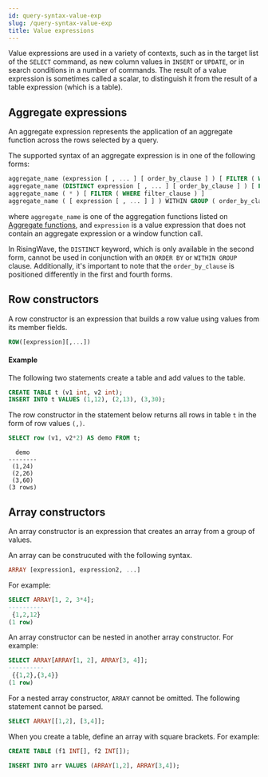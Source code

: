 ```yaml
---
id: query-syntax-value-exp
slug: /query-syntax-value-exp
title: Value expressions
---
```

<head>
  <link rel="canonical" href="https://docs.risingwave.com/docs/current/query-syntax-value-exp/" />
</head>

Value expressions are used in a variety of contexts, such as in the target list of the `SELECT` command, as new column values in `INSERT` or `UPDATE`, or in search conditions in a number of commands. The result of a value expression is sometimes called a scalar, to distinguish it from the result of a table expression (which is a table).

## Aggregate expressions

An aggregate expression represents the application of an aggregate function across the rows selected by a query.

The supported syntax of an aggregate expression is in one of the following forms:

```sql
aggregate_name (expression [ , ... ] [ order_by_clause ] ) [ FILTER ( WHERE filter_clause ) ]
aggregate_name (DISTINCT expression [ , ... ] [ order_by_clause ] ) [ FILTER ( WHERE filter_clause ) ]
aggregate_name ( * ) [ FILTER ( WHERE filter_clause ) ]
aggregate_name ( [ expression [ , ... ] ] ) WITHIN GROUP ( order_by_clause ) [ FILTER ( WHERE filter_clause ) ]
```

where `aggregate_name` is one of the aggregation functions listed on [Aggregate functions](https://docs.risingwave.com/docs/current/sql-function-aggregate/), and `expression` is a value expression that does not contain an aggregate expression or a window function call.

In RisingWave, the `DISTINCT` keyword, which is only available in the second form, cannot be used in conjunction with an `ORDER BY` or `WITHIN GROUP` clause. Additionally, it's important to note that the `order_by_clause` is positioned differently in the first and fourth forms.


## Row constructors

A row constructor is an expression that builds a row value using values from its member fields.

```sql
ROW([expression][,...])
```

#### Example

The following two statements create a table and add values to the table.

```sql
CREATE TABLE t (v1 int, v2 int);
INSERT INTO t VALUES (1,12), (2,13), (3,30);
```

The row constructor in the statement below returns all rows in table `t` in the form of row values `(,)`.

```sql
SELECT row (v1, v2*2) AS demo FROM t;
```

```
  demo  
--------
 (1,24)
 (2,26)
 (3,60)
(3 rows)
```

## Array constructors

An array constructor is an expression that creates an array from a group of values.

An array can be construcuted with the following syntax.

```sql
ARRAY [expression1, expression2, ...]
```

For example:

```sql
SELECT ARRAY[1, 2, 3*4];
----------
 {1,2,12}
(1 row)

```

An array constructor can be nested in another array constructor. For example:

```sql
SELECT ARRAY[ARRAY[1, 2], ARRAY[3, 4]];
----------
 {{1,2},{3,4}}
(1 row)
```

For a nested array constructor, `ARRAY` cannot be omitted. The following statement cannot be parsed.

```sql
SELECT ARRAY[[1,2], [3,4]];
```

When you create a table, define an array with square brackets. For example:

```sql
CREATE TABLE (f1 INT[], f2 INT[]);

INSERT INTO arr VALUES (ARRAY[1,2], ARRAY[3,4]);
```

